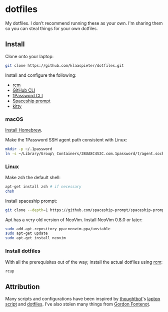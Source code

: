 dotfiles
========

My dotfiles. I don't recommend running these as your own. I'm sharing them so you can steal things for your own dotfiles.

Install
-------

Clone onto your laptop:

```sh
git clone https://github.com/klaaspieter/dotfiles.git
```

Install and configure the following:

- [rcm]
- [GitHub CLI]
- [1Password CLI]
- [Spaceship prompt] 
- [kitty]

### macOS

[Install Homebrew][Install Homebrew].

Make the 1Password SSH agent path consistent with Linux:

```sh
mkdir -p ~/.1password
ln -s ~/Library/Group\ Containers/2BUA8C4S2C.com.1password/t/agent.sock ~/.1password/agent.sock
```

### Linux

Make zsh the default shell:

```sh
apt-get install zsh # if necessary
chsh
```

Install spaceship prompt:

```sh
git clone --depth=1 https://github.com/spaceship-prompt/spaceship-prompt.git $HOME/.local/state/zsh/spaceship
```

Apt has a very old version of NeoVim. Install NeoVim 0.8.0 or later:

```sh
sudo add-apt-repository ppa:neovim-ppa/unstable
sudo apt-get update
sudo apt-get install neovim
```

### Install dotfiles

With all the prerequisites out of the way; install the actual dotfiles using [rcm]:

```sh
rcup
```

Attribution
----------
Many scripts and configurations have been inspired by [thoughtbot]'s [laptop script][thoughtbot laptop repo] and [dotfiles][thoughtbot dotfiles repo]. I've also stolen many things from [Gordon Fontenot][Gordon's dotfiles].

[Install Homebrew]: https://docs.brew.sh/Installation
[GitHub CLI]: https://cli.github.com
[1Password CLI]: https://developer.1password.com/docs/cli
[Spaceship prompt]: https://spaceship-prompt.sh
[kitty]: https://sw.kovidgoyal.net/kitty/binary/

[thoughtbot]: https://thoughtbot.com
[thoughtbot laptop repo]: https://github.com/thoughtbot/laptop
[thoughtbot dotfiles repo]: https://github.com/thoughtbot/dotfiles
[Gordon's dotfiles]: https://github.com/gfontenot/dotfiles
[rcm]: https://github.com/thoughtbot/rcm
